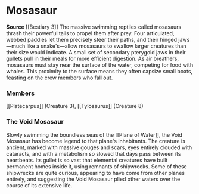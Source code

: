 ﻿---
creature_family: Mosasaur
id: '249'
name: Mosasaur
rarity: Common
source: '[[DATABASE/source/Bestiary 3|Bestiary 3]]'
trait: null
type: Creature Family

---
# Mosasaur

**Source** [[Bestiary 3]]
The massive swimming reptiles called mosasaurs thrash their powerful tails to propel them after prey. Four articulated, webbed paddles let them precisely steer their paths, and their hinged jaws—much like a snake's—allow mosasaurs to swallow larger creatures than their size would indicate. A small set of secondary pterygoid jaws in their gullets pull in their meals for more efficient digestion. As air breathers, mosasaurs must stay near the surface of the water, competing for food with whales. This proximity to the surface means they often capsize small boats, feasting on the crew members who fall out.

### Members

[[Platecarpus]] (Creature 3), [[Tylosaurus]] (Creature 8)

###  The Void Mosasaur

Slowly swimming the boundless seas of the [[Plane of Water]], the Void Mosasaur has become legend to that plane's inhabitants. The creature is ancient, marked with massive gouges and scars, eyes entirely clouded with cataracts, and with a metabolism so slowed that days pass between its heartbeats. Its gullet is so vast that elemental creatures have built permanent homes inside it, using remnants of shipwrecks. Some of these shipwrecks are quite curious, appearing to have come from other planes entirely, and suggesting the Void Mosasaur plied other waters over the course of its extensive life.